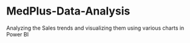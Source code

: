 # MedPlus-Data-Analysis
Analyzing the Sales trends and visualizing them using various charts in Power BI
